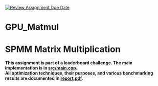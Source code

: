 [![Review Assignment Due Date](https://classroom.github.com/assets/deadline-readme-button-22041afd0340ce965d47ae6ef1cefeee28c7c493a6346c4f15d667ab976d596c.svg)](https://classroom.github.com/a/wvTvvz0E)
# GPU_Matmul

# SPMM Matrix Multiplication
**This assignment is part of a leaderboard challenge. The main implementation is in [src/main.cpp](src/main.cpp).<br>All optimization techniques, their purposes, and various benchmarking results are documented in [report.pdf](report.pdf).**
